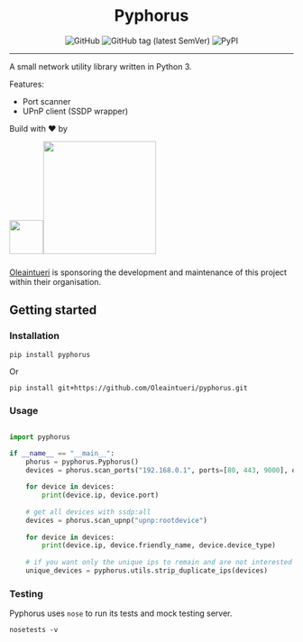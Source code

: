 <h1 align="center">Pyphorus</h1>

<p align="center">
    <img alt="GitHub" src="https://img.shields.io/github/license/Oleaintueri/pyphorus?style=flat-square">
    <img alt="GitHub tag (latest SemVer)" src="https://img.shields.io/github/v/tag/Oleaintueri/pyphorus?style=flat-square">
    <img alt="PyPI" src="https://img.shields.io/pypi/v/pyphorus?style=flat-square">
</p>

---

A small network utility library written in Python 3.

Features:
 - Port scanner
 - UPnP client (SSDP wrapper)

Build with :heart: by 

<a href="https://oleaintueri.com"><img src="https://oleaintueri.com/images/oliv.svg" width="60px"/><img width="200px" style="padding-bottom: 10px" src="https://oleaintueri.com/images/oleaintueri.svg"/></a>

[Oleaintueri](https://oleaintueri.com) is sponsoring the development and maintenance of this project within their organisation.


## Getting started

### Installation

    pip install pyphorus
    
Or
    
    pip install git+https://github.com/Oleaintueri/pyphorus.git

### Usage

```python

import pyphorus

if __name__ == "__main__":
    phorus = pyphorus.Pyphorus()
    devices = phorus.scan_ports("192.168.0.1", ports=[80, 443, 9000], only_open=True)
    
    for device in devices:
        print(device.ip, device.port)
    
    # get all devices with ssdp:all
    devices = phorus.scan_upnp("upnp:rootdevice")
    
    for device in devices:
        print(device.ip, device.friendly_name, device.device_type)
    
    # if you want only the unique ips to remain and are not interested in the ports
    unique_devices = pyphorus.utils.strip_duplicate_ips(devices)

```

### Testing

Pyphorus uses `nose` to run its tests and mock testing server.

    nosetests -v
    